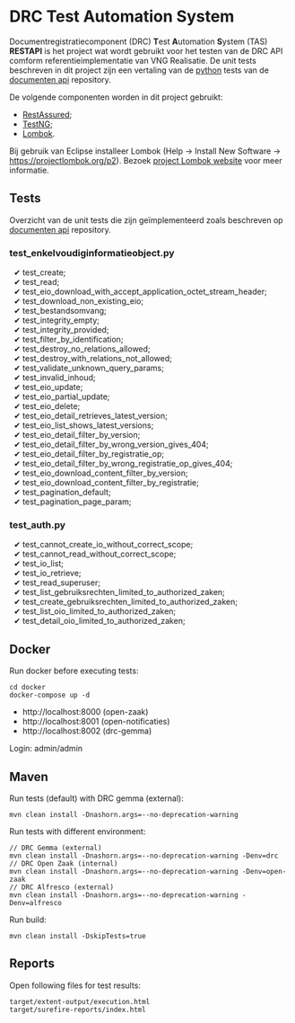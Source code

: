 # DRC Test Automation System

Documentregistratiecomponent (DRC) **T**est **A**utomation **S**ystem (TAS) **RESTAPI** is het project wat wordt gebruikt voor het testen van de DRC API comform referentieimplementatie van VNG Realisatie. De unit tests beschreven in dit project zijn een vertaling van de [python](https://www.python.org) tests van de [documenten api](https://github.com/VNG-Realisatie/documenten-api/tree/stable/1.0.x/src/drc/api/tests) repository.

De volgende componenten worden in dit project gebruikt:

* [RestAssured](https://rest-assured.io); 
* [TestNG](https://testng.org);
* [Lombok](https://projectlombok.org).

Bij gebruik van Eclipse installeer Lombok (Help -> Install New Software -> https://projectlombok.org/p2). Bezoek [project Lombok website](https://projectlombok.org/setup/eclipse) voor meer informatie.

## Tests

Overzicht van de unit tests die zijn geïmplementeerd zoals beschreven op [documenten api](https://github.com/VNG-Realisatie/documenten-api/tree/stable/1.0.x/src/drc/api/tests) repository.

### test_enkelvoudiginformatieobject.py

&nbsp;&nbsp;&#10004; test_create;\
&nbsp;&nbsp;&#10004; test_read;\
&nbsp;&nbsp;&#10004; test_eio_download_with_accept_application_octet_stream_header;\
&nbsp;&nbsp;&#10004; test_download_non_existing_eio;\
&nbsp;&nbsp;&#10004; test_bestandsomvang;\
&nbsp;&nbsp;&#10004; test_integrity_empty;\
&nbsp;&nbsp;&#10004; test_integrity_provided;\
&nbsp;&nbsp;&#10004; test_filter_by_identification;\
&nbsp;&nbsp;&#10004; test_destroy_no_relations_allowed;\
&nbsp;&nbsp;&#10004; test_destroy_with_relations_not_allowed;\
&nbsp;&nbsp;&#10004; test_validate_unknown_query_params;\
&nbsp;&nbsp;&#10004; test_invalid_inhoud;\
&nbsp;&nbsp;&#10004; test_eio_update;\
&nbsp;&nbsp;&#10004; test_eio_partial_update;\
&nbsp;&nbsp;&#10004; test_eio_delete;\
&nbsp;&nbsp;&#10004; test_eio_detail_retrieves_latest_version;\
&nbsp;&nbsp;&#10004; test_eio_list_shows_latest_versions;\
&nbsp;&nbsp;&#10004; test_eio_detail_filter_by_version;\
&nbsp;&nbsp;&#10004; test_eio_detail_filter_by_wrong_version_gives_404;\
&nbsp;&nbsp;&#10004; test_eio_detail_filter_by_registratie_op;\
&nbsp;&nbsp;&#10004; test_eio_detail_filter_by_wrong_registratie_op_gives_404;\
&nbsp;&nbsp;&#10004; test_eio_download_content_filter_by_version;\
&nbsp;&nbsp;&#10004; test_eio_download_content_filter_by_registratie;\
&nbsp;&nbsp;&#10004; test_pagination_default;\
&nbsp;&nbsp;&#10004; test_pagination_page_param;

### test_auth.py

&nbsp;&nbsp;&#10004; test_cannot_create_io_without_correct_scope; \
&nbsp;&nbsp;&#10004; test_cannot_read_without_correct_scope; \
&nbsp;&nbsp;&#10004; test_io_list;\
&nbsp;&nbsp;&#10004; test_io_retrieve;\
&nbsp;&nbsp;&#10004; test_read_superuser;\
&nbsp;&nbsp;&#10004; test_list_gebruiksrechten_limited_to_authorized_zaken;\
&nbsp;&nbsp;&#10004; test_create_gebruiksrechten_limited_to_authorized_zaken;\
&nbsp;&nbsp;&#10004; test_list_oio_limited_to_authorized_zaken;\
&nbsp;&nbsp;&#10004; test_detail_oio_limited_to_authorized_zaken;

## Docker

Run docker before executing tests:

```
cd docker
docker-compose up -d
```

* http://localhost:8000 (open-zaak)
* http://localhost:8001 (open-notificaties)
* http://localhost:8002 (drc-gemma)

Login: admin/admin

## Maven

Run tests (default) with DRC gemma (external):

```
mvn clean install -Dnashorn.args=--no-deprecation-warning
```

Run tests with different environment:

```
// DRC Gemma (external)
mvn clean install -Dnashorn.args=--no-deprecation-warning -Denv=drc
// DRC Open Zaak (internal)
mvn clean install -Dnashorn.args=--no-deprecation-warning -Denv=open-zaak
// DRC Alfresco (external)
mvn clean install -Dnashorn.args=--no-deprecation-warning -Denv=alfresco
```

Run build:

```
mvn clean install -DskipTests=true
```

## Reports

Open following files for test results:

```
target/extent-output/execution.html
target/surefire-reports/index.html
```